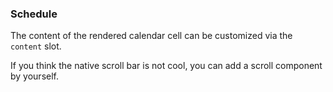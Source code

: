 ### Schedule

The content of the rendered calendar cell can be customized via the `content` slot.

If you think the native scroll bar is not cool, you can add a scroll component by yourself.
